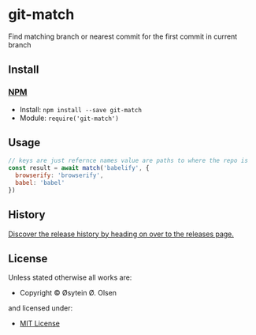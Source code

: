 <!-- TITLE/ -->

<h1>git-match</h1>

<!-- /TITLE -->


<!-- BADGES/ -->



<!-- /BADGES -->


<!-- DESCRIPTION/ -->

Find matching branch or nearest commit for the first commit in current branch

<!-- /DESCRIPTION -->


<!-- INSTALL/ -->

<h2>Install</h2>

<a href="https://npmjs.com" title="npm is a package manager for javascript"><h3>NPM</h3></a><ul>
<li>Install: <code>npm install --save git-match</code></li>
<li>Module: <code>require('git-match')</code></li></ul>

<!-- /INSTALL -->


## Usage

```js
// keys are just refernce names value are paths to where the repo is
const result = await match('babelify', {
  browserify: 'browserify',
  babel: 'babel'
})
```
<!-- HISTORY/ -->

<h2>History</h2>

<a href="https://github.com/FireNeslo/git-match/releases">Discover the release history by heading on over to the releases page.</a>

<!-- /HISTORY -->


<!-- LICENSE/ -->

<h2>License</h2>

Unless stated otherwise all works are:

<ul><li>Copyright &copy; Øsytein Ø. Olsen</li></ul>

and licensed under:

<ul><li><a href="http://spdx.org/licenses/MIT.html">MIT License</a></li></ul>

<!-- /LICENSE -->
